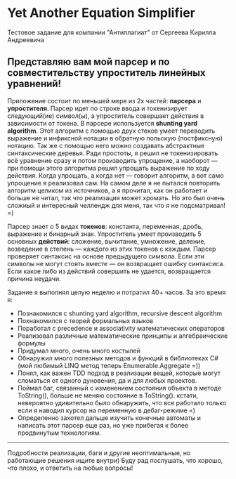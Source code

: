 # Yet Another Equation Simplifier

Тестовое задание для компании "Антиплагиат" от Сергеева Кирилла Андреевича

## Представляю вам мой парсер и по совместительству упроститель линейных уравнений!

Приложение состоит по меньшей мере из 2х частей: **парсера** и **упростителя**. Парсер идет по строке ввода и токенизирует
следующий(ие) символ(ы), а упроститель совершает действия в зависимости от токена.
В парсере используется **shunting yard algorithm**. Этот алгоритм с помощью друх стеков умеет переводить выражение и инфиксной нотации в обратную польскую (постфиксную) нотацию.
Так же с помощью него можно создавать абстрактные синтаксические деревья. Ради простоты, я решил не токенизировать всё уравнение сразу и потом производить упрощение,
а наоборот — при помощи этого алгоритма решил упрощать выражение по ходу действия. Когда упрощать, а когда нет — говорит алгоритм, а вот само упрощение я реализовал сам.
На самом деле я не пытался повторить алгоритм целиком из источников, а я прочитал, как он работает и больше не читал, так что реализация может хромать.
Но это был очень сложный и интересный челлендж для меня, так что я не подсматривал! =)

Парсер знает о 5 видах **токенов**: константа, переменная, дробь, выражение и бинарный знак.
Упроститель умеет производить 5 основных **действий**: сложение, вычитание, умножение, деление, возведение в степень — каждого из этих токенов с каждым.
Парсер проверяет синтаксис на основе предыдущего символа. Если эти символы не могут стоять вместе — он возвращает ошибку синтаксиса.
Если какое либо из действий совершить не удается, возвращается причина неудачи.

Задание я выполнял целую неделю и потратил 40+ часов. За это время я:
- Познакомился c shunting yard algorithm, recursive descent algorithm
- Похнакомился с теорей формальных языков
- Поработал с precedence и associativity математических операторов
- Реализовал различные математические принципы и алгебраические формулы
- Придумал много, очень много костылей
- Обнаружил много полезных методов и функций в библиотеках C# (мой любимый LINQ метод теперь Enumerable.Aggregate =))
- Понял, как важен TDD подход в реализации вещей, которые могут сломаться от одного дуновения, да и для любых проектов.
- Поймал баг, связанный с изменением состояния объекта в методе ToString(), больше не меняю состояние в ToString().
    кстати, невероятно удивительно было обнаружить, что все работало только если я наводил курсор на переменную в дебаг-режиме =)
- Определенно захотел дальше изучить конечные автоматы и написать этот парсер еще раз, но уже прибегая к более продвинутым технологиям.
---
Подробности реализации, баги и другие неоптимальные, но работающие решения ищите внутри)
Буду рад послушать, что хорошо, что плохо, и ответить на любые вопросы!